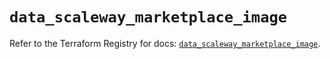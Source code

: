 # `data_scaleway_marketplace_image`

Refer to the Terraform Registry for docs: [`data_scaleway_marketplace_image`](https://registry.terraform.io/providers/scaleway/scaleway/2.57.0/docs/data-sources/marketplace_image).
